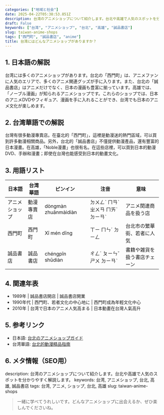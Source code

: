 ```yaml
---
categories: ["地域と社会"]
date: 2025-04-22T05:38:53.851Z
description: 台湾のアニメショップについて紹介します。台北や高雄で人気のスポットを分かりやすく解説します。
draft: False
keywords: ["台湾", "アニメショップ", "台北", "高雄", "誠品書店"]
slug: taiwan-anime-shops
tags: ["西門町", "誠品書店", "anime"]
title: 台湾にはどんなアニメショップがありますか？
---
```




## 1. 日本語の解説
台湾には多くのアニメショップがあります。台北の「西門町」は、アニメファンに人気のエリアで、多くのアニメ関連グッズが手に入ります。また、台北の「誠品書店」はアニメだけでなく、日本の漫画も豊富に揃っています。高雄では、「ノーブル漫画」が知られるアニメショップです。これらのショップでは、日本のアニメDVDやフィギュア、漫画を手に入れることができ、台湾でも日本のアニメ文化が楽しめます。

## 2. 台湾華語での解説
台灣有很多動漫專賣店。在臺北的「西門町」，這裡是動漫迷的熱門區域，可以買到許多動漫相關商品。另外，台北的「誠品書店」不僅提供動漫產品，還有豐富的日本漫畫。在高雄，「Noble漫畫」也很有名。在這些店裡，可以買到日本的動漫DVD、手辦和漫畫；即使在台灣也能感受到日本的動畫文化。

## 3. 用語リスト

| 日本語        | 台湾華語         | ピンイン      | 注音       | 意味                             |
|---------------|------------------|--------------|------------|----------------------------------|
| アニメショップ | 動漫專賣店       | dòngmàn zhuānmàidiàn | ㄉㄨㄥˋ ㄇㄢˋ ㄓㄨㄢ ㄇㄞˋ ㄉㄧㄢˋ | アニメ関連商品を扱う店             |
| 西門町        | 西門町           | Xī mén dīng  | ㄒㄧ ㄇㄣˊ ㄉㄧㄥ          | 台北市の繁華街、若者に人気          |
| 誠品書店      | 誠品書店         | chéngpǐn shūdiàn | ㄔㄥˊ ㄆㄧㄣˇ ㄕㄨ ㄉㄧㄢˋ | 書籍や雑貨を扱う書店チェーン       |

## 4. 関連年表

- 1989年 | 誠品書店開店 | 誠品書店開業
- 1990年代 | 西門町、若者文化の中心地に | 西門町成為年輕文化中心
- 2010年 | 台湾で日本のアニメ人気高まる | 日本動畫在台灣人氣高升

## 5. 参考リンク

- 日本語: [台北のアニメショップガイド](https://example.com/jp-anime-shop)
- 台湾華語: [台北的動漫精品指南](https://example.com/tw-anime-shop)

## 6. メタ情報（SEO用）

description: 台湾のアニメショップについて紹介します。台北や高雄で人気のスポットを分かりやすく解説します。
keywords: 台湾, アニメショップ, 台北, 高雄, 誠品書店
tags: 台湾, アニメ, ショップ, 台北, 高雄
slug: taiwan-anime-shops

>一緒に学べてうれしいです。どんなアニメショップに出会えるか、ぜひ楽しんでくださいね。